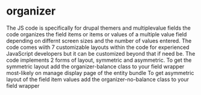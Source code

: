 # organizer
The JS code is specifically for drupal themers and multiplevalue fields
the code organizes the field items or items or values of a multiple value field depending on
differnt screen sizes and the number of values entered.
The code comes wiith 7 customizable layouts within the code for experienced JavaScript developers
but it can be customized beyond that if need be.
The code implements 2 forms of layout, symmetric and asymmetric.
To get the symmetric layout add the organizer-balance class to your
field wrapper most-likely on manage display page of the entity bundle
To get asymmetric layout of the field item values add the organizer-no-balance class to your field wrapper
